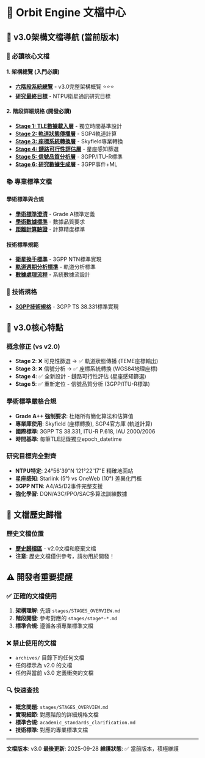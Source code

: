 # 📖 Orbit Engine 文檔中心

## 🎯 v3.0架構文檔導航 (當前版本)

### 🚀 必讀核心文檔

#### 1. 架構總覽 (入門必讀)
- **[六階段系統總覽](stages/STAGES_OVERVIEW.md)** - v3.0完整架構概覽 ⭐⭐⭐
- **[研究最終目標](final.md)** - NTPU衛星通訊研究目標

#### 2. 階段詳細規格 (開發必讀)
- **[Stage 1: TLE數據載入層](stages/stage1-specification.md)** - 獨立時間基準設計
- **[Stage 2: 軌道狀態傳播層](stages/stage2-orbital-computing.md)** - SGP4軌道計算
- **[Stage 3: 座標系統轉換層](stages/stage3-signal-analysis.md)** - Skyfield專業轉換
- **[Stage 4: 鏈路可行性評估層](stages/stage4-link-feasibility.md)** - 星座感知篩選
- **[Stage 5: 信號品質分析層](stages/stage5-signal-analysis.md)** - 3GPP/ITU-R標準
- **[Stage 6: 研究數據生成層](stages/stage6-research-optimization.md)** - 3GPP事件+ML

### 📚 專業標準文檔

#### 學術標準與合規
- **[學術標準澄清](academic_standards_clarification.md)** - Grade A標準定義
- **[學術數據標準](academic_data_standards.md)** - 數據品質要求
- **[距離計算驗證](distance_calculation_validation.md)** - 計算精度標準

#### 技術標準規範
- **[衛星換手標準](satellite_handover_standards.md)** - 3GPP NTN標準實現
- **[軌道週期分析標準](orbital_period_analysis_standards.md)** - 軌道分析標準
- **[數據處理流程](data_processing_flow.md)** - 系統數據流設計

### 🔧 技術規格
- **[3GPP技術規格](ts.md)** - 3GPP TS 38.331標準實現

## 🎯 v3.0核心特點

### 概念修正 (vs v2.0)
- **Stage 2**: ❌ 可見性篩選 → ✅ 軌道狀態傳播 (TEME座標輸出)
- **Stage 3**: ❌ 信號分析 → ✅ 座標系統轉換 (WGS84地理座標)
- **Stage 4**: ✅ 全新設計 - 鏈路可行性評估 (星座感知篩選)
- **Stage 5**: ✅ 重新定位 - 信號品質分析 (3GPP/ITU-R標準)

### 學術標準嚴格合規
- **Grade A++ 強制要求**: 杜絕所有簡化算法和估算值
- **專業庫使用**: Skyfield (座標轉換), SGP4官方庫 (軌道計算)
- **國際標準**: 3GPP TS 38.331, ITU-R P.618, IAU 2000/2006
- **時間基準**: 每筆TLE記錄獨立epoch_datetime

### 研究目標完全對齊
- **NTPU特定**: 24°56'39"N 121°22'17"E 精確地面站
- **星座感知**: Starlink (5°) vs OneWeb (10°) 差異化門檻
- **3GPP NTN**: A4/A5/D2事件完整支援
- **強化學習**: DQN/A3C/PPO/SAC多算法訓練數據

## 📂 文檔歷史歸檔

### 歷史文檔位置
- **[歷史歸檔區](archives/README.md)** - v2.0文檔和廢棄文檔
- **注意**: 歷史文檔僅供參考，請勿用於開發！

## ⚠️ 開發者重要提醒

### ✅ 正確的文檔使用
1. **架構理解**: 先讀 `stages/STAGES_OVERVIEW.md`
2. **階段開發**: 參考對應的 `stages/stage*-*.md`
3. **標準合規**: 遵循各項專業標準文檔

### ❌ 禁止使用的文檔
- `archives/` 目錄下的任何文檔
- 任何標示為 v2.0 的文檔
- 任何與當前 v3.0 定義衝突的文檔

### 🔍 快速查找
- **概念問題**: `stages/STAGES_OVERVIEW.md`
- **實現細節**: 對應階段的詳細規格文檔
- **標準合規**: `academic_standards_clarification.md`
- **技術標準**: 對應的專業標準文檔

---

**文檔版本**: v3.0
**最後更新**: 2025-09-28
**維護狀態**: ✅ 當前版本，積極維護